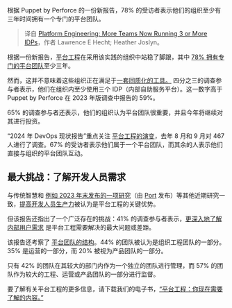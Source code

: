 
<!--
title: 平台工程：更多团队现在运行3个或更多IDP
cover: https://cdn.thenewstack.io/media/2024/04/24f1ce33-platform-engineering-image-2.jpg
-->

根据 Puppet by Perforce 的一份新报告，78% 的受访者表示他们的组织至少有三年时间拥有一个专门的平台团队。

> 译自 [Platform Engineering: More Teams Now Running 3 or More IDPs](https://thenewstack.io/platform-engineering-more-teams-now-running-3-or-more-idps/)，作者 Lawrence E Hecht; Heather Joslyn。

根据一份新报告，[平台工程](https://thenewstack.io/platform-engineering/)在采用该实践的组织中站稳了脚跟，其中 [78% 拥有专门的平台团队](https://www.puppet.com/blog/state-devops-report-2024)至少三年。

然而，这并不意味着这些组织正在满足于[一套同质化的工具。](https://thenewstack.io/a-guide-to-open-source-platform-engineering/) 四分之三的调查参与者表示，他们在组织内至少使用三个 IDP（内部自助服务平台）。这一数字高于 Puppet by Perforce 在 2023 年版调查中报告的 59%。

65% 的调查参与者还表示，他们的组织认为平台团队很重要，并且今年将继续对其进行投资。

“2024 年 DevOps 现状报告”重点关注 [平台工程的演变](https://thenewstack.io/platform-engineering/architecture-and-design-considerations-for-platform-engineering-teams/)，去年 8 月和 9 月对 467 人进行了调查。67% 的受访者表示他们属于一个平台团队，而其余的人表示他们直接与组织的平台团队互动。

## 最大挑战：了解开发人员需求

与传统智慧和 [例如 2023 年末发布的一项研究](https://thenewstack.io/85-of-engineers-say-theyll-use-an-idp-in-2024/)（由 [Port](https://www.getport.io/?utm_content=inline+mention) 发布）等其他近期研究一致，[提高开发人员生产力](https://thenewstack.io/platform-engineering-reduces-cognitive-load-and-raises-developer-productivity/)被认为是平台工程的关键优势。

但该报告还指出了一个广泛存在的挑战：41% 的调查参与者表示，[更深入地了解内部用户需求](https://thenewstack.io/platform-engineers-developers-are-your-customers/) 是平台工程需要解决的最大问题或差距。

该报告还考察了 [平台团队的结构](https://thenewstack.io/how-to-be-an-effective-platform-engineering-team/)。44% 的团队被认为是组织工程团队的一部分。35% 是运营的一部分，而 20% 被视为产品团队的一部分。

只有 42% 的团队在其较大的部门内作为一个独立的团队进行管理，而 57% 的团队作为较大的工程、运营或产品团队的一部分进行监督。

要了解有关平台工程的更多信息，请下载我们的电子书，[“平台工程：你现在需要了解的内容。”](https://thenewstack.io/ebooks/platform-engineering/platform-engineering-what-you-need-to-know-now/)
